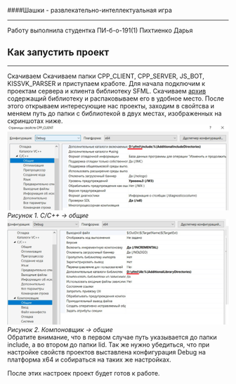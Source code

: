 ####Шашки - развлекательно-интеллектуальная игра
* * *
Работу выполнила студентка ПИ-б-о-191(1) Пихтиенко Дарья

## Как запустить проект
* * *
Скачиваем 
Скачиваем папки CPP_CLIENT, CPP_SERVER, JS_BOT, KISSVK_PARSER и приступаем кработе.
Для начала подключим к проектам сервера и клиента библиотеку SFML. 
Скачиваем [архив](https://www.sfml-dev.org/files/SFML-2.5.1-windows-vc15-64-bit.zip) содержащий библиотеку и распаковываем его в удобное место.
После этого открываем интересующие нас проекты, заходим в свойтсва и меняем путь до папки с библиотекой в двух местах, изображенных на скриншотах ниже.
![Рисунок 1](https://raw.githubusercontent.com/GachiGucciGhoul/Vlad_BOT/master/screenshots/1.png)
_Рисунок 1. C/C++ -> общие_
![Рисунок 2](https://raw.githubusercontent.com/GachiGucciGhoul/Vlad_BOT/master/screenshots/2.png)
_Рисунок 2. Компоновщик -> общие_  
  Обратите внимание, что в первом случае путь указывается до папки include, а во втором до папки lid. Так же нужно убедиться, что при настройке свойств проектов выставлена конфигурация Debug на платформа x64 и собираться на таких же настройках.  
  
  После этих настроек проект будет готов к работе.  
    

